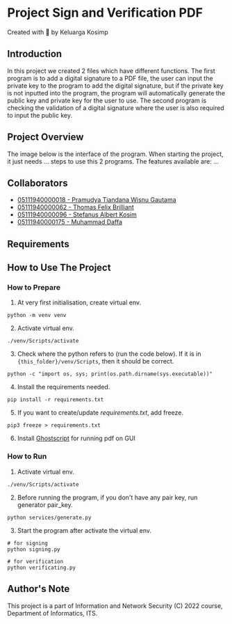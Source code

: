 # Project Sign and Verification PDF

Created with :gift_heart: by Keluarga Kosimp

## Introduction
In this project we created 2 files which have different functions. The first program is to add a digital signature to a PDF file, the user can input the private key to the program to add the digital signature, but if the private key is not inputted into the program, the program will automatically generate the public key and private key for the user to use. The second program is checking the validation of a digital signature where the user is also required to input the public key.

## Project Overview

The image below is the interface of the program. When starting the project, it just needs ... steps to use this 2 programs. The features available are:
    ...

## Collaborators

- [05111940000018 - Pramudya Tiandana Wisnu Gautama](https://github.com/wisnupramoedya)
- [05111940000062 - Thomas Felix Brilliant](https://github.com/ThomasFel)
- [05111940000096 - Stefanus Albert Kosim](https://github.com/yanzkosim)
- [05111940000175 - Muhammad Daffa](https://github.com/daffainfo)

## Requirements

## How to Use The Project

### How to Prepare

1. At very first initialisation, create virtual env.

```
python -m venv venv
```

2. Activate virtual env.

```
./venv/Scripts/activate
```

3. Check where the python refers to (run the code below). If it is in `{this_folder}/venv/Scripts`, then it should be correct.

```
python -c "import os, sys; print(os.path.dirname(sys.executable))"
```

4. Install the requirements needed.

```
pip install -r requirements.txt
```

5. If you want to create/update _requirements.txt_, add freeze.

```
pip3 freeze > requirements.txt
```

6. Install [Ghostscript](https://ghostscript.com/releases/gsdnld.html) for running pdf on GUI

### How to Run

1. Activate virtual env.

```
./venv/Scripts/activate
```

2. Before running the program, if you don't have any pair key, run generator pair_key.
```
python services/generate.py
```

3. Start the program after activate the virtual env.

```
# for signing
python signing.py

# for verification
python verificating.py
```

## Author's Note

This project is a part of Information and Network Security (C) 2022 course, Department of Informatics, ITS.
